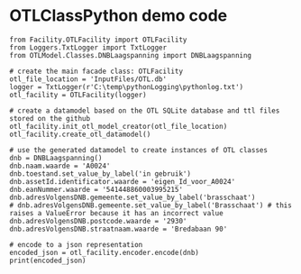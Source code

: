 # OTLClassPython demo code

    from Facility.OTLFacility import OTLFacility
    from Loggers.TxtLogger import TxtLogger
    from OTLModel.Classes.DNBLaagspanning import DNBLaagspanning

    # create the main facade class: OTLFacility
    otl_file_location = 'InputFiles/OTL.db'
    logger = TxtLogger(r'C:\temp\pythonLogging\pythonlog.txt')
    otl_facility = OTLFacility(logger)

    # create a datamodel based on the OTL SQLite database and ttl files stored on the github
    otl_facility.init_otl_model_creator(otl_file_location)
    otl_facility.create_otl_datamodel()

    # use the generated datamodel to create instances of OTL classes
    dnb = DNBLaagspanning()
    dnb.naam.waarde = 'A0024'
    dnb.toestand.set_value_by_label('in gebruik')
    dnb.assetId.identificator.waarde = 'eigen_Id_voor_A0024'
    dnb.eanNummer.waarde = '541448860003995215'
    dnb.adresVolgensDNB.gemeente.set_value_by_label('brasschaat')
    # dnb.adresVolgensDNB.gemeente.set_value_by_label('Brasschaat') # this raises a ValueError because it has an incorrect value
    dnb.adresVolgensDNB.postcode.waarde = '2930'
    dnb.adresVolgensDNB.straatnaam.waarde = 'Bredabaan 90'

    # encode to a json representation
    encoded_json = otl_facility.encoder.encode(dnb)
    print(encoded_json)
